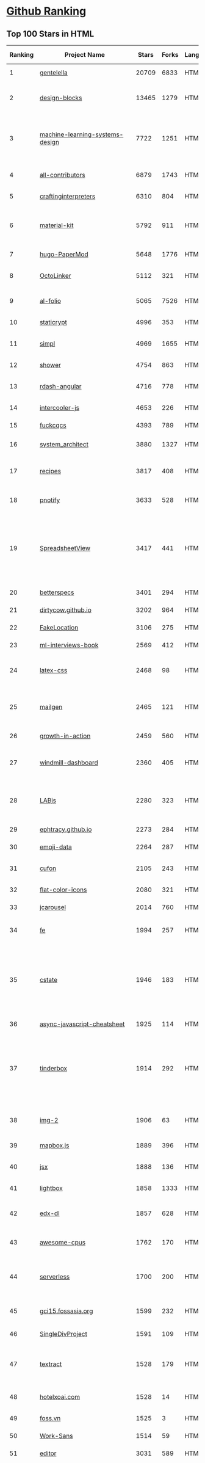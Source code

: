 [Github Ranking](../README.md)
==========

## Top 100 Stars in HTML

| Ranking | Project Name | Stars | Forks | Language | Open Issues | Description | Last Commit |
| ------- | ------------ | ----- | ----- | -------- | ----------- | ----------- | ----------- |
| 1 | [gentelella](https://github.com/ColorlibHQ/gentelella) | 20709 | 6833 | HTML | 34 | Free Bootstrap 4 Admin Dashboard Template | 2023-02-09T13:37:56Z |
| 2 | [design-blocks](https://github.com/froala/design-blocks) | 13465 | 1279 | HTML | 26 | A set of 170+ Bootstrap based design blocks ready to be used to create clean modern websites. | 2022-06-22T05:08:03Z |
| 3 | [machine-learning-systems-design](https://github.com/chiphuyen/machine-learning-systems-design) | 7722 | 1251 | HTML | 7 | A booklet on machine learning systems design with exercises. NOT the repo for the book "Designing Machine Learning Systems" | 2022-11-28T08:13:53Z |
| 4 | [all-contributors](https://github.com/all-contributors/all-contributors) | 6879 | 1743 | HTML | 50 | ✨ Recognize all contributors, not just the ones who push code ✨ | 2023-02-22T19:47:48Z |
| 5 | [craftinginterpreters](https://github.com/munificent/craftinginterpreters) | 6310 | 804 | HTML | 68 | Repository for the book "Crafting Interpreters" | 2023-02-03T13:23:55Z |
| 6 | [material-kit](https://github.com/creativetimofficial/material-kit) | 5792 | 911 | HTML | 19 |  Free and Open Source UI Kit for Bootstrap 5, React, Vue.js, React Native and Sketch based on Google's Material Design | 2022-06-23T14:01:29Z |
| 7 | [hugo-PaperMod](https://github.com/adityatelange/hugo-PaperMod) | 5648 | 1776 | HTML | 37 |  A fast, clean, responsive Hugo theme. | 2023-03-01T10:03:41Z |
| 8 | [OctoLinker](https://github.com/OctoLinker/OctoLinker) | 5112 | 321 | HTML | 43 | OctoLinker — Links together, what belongs together | 2023-02-27T13:16:43Z |
| 9 | [al-folio](https://github.com/alshedivat/al-folio) | 5065 | 7526 | HTML | 43 | A beautiful, simple, clean, and responsive Jekyll theme for academics | 2023-03-01T21:00:24Z |
| 10 | [staticrypt](https://github.com/robinmoisson/staticrypt) | 4996 | 353 | HTML | 8 | Password protect a static HTML page | 2023-03-01T17:56:16Z |
| 11 | [simpl](https://github.com/samdutton/simpl) | 4969 | 1655 | HTML | 13 | Simplest possible examples of HTML, CSS and Javascript: | 2023-01-10T18:48:11Z |
| 12 | [shower](https://github.com/shower/shower) | 4754 | 863 | HTML | 41 | Shower HTML presentation engine | 2021-11-15T11:28:53Z |
| 13 | [rdash-angular](https://github.com/invertase/rdash-angular) | 4716 | 778 | HTML | 0 | AngularJS implementation of the RDash admin dashboard theme | 2018-12-28T08:37:06Z |
| 14 | [intercooler-js](https://github.com/bigskysoftware/intercooler-js) | 4653 | 226 | HTML | 6 | Making AJAX as easy as anchor tags | 2022-12-06T18:16:16Z |
| 15 | [fuckcqcs](https://github.com/fuckcqcs/fuckcqcs) | 4393 | 789 | HTML | 2 | 14小时 | 2018-07-27T11:33:38Z |
| 16 | [system_architect](https://github.com/xxlllq/system_architect) | 3880 | 1327 | HTML | 0 | :100:2023年系统架构设计师（软考高级）备考资源库。 | 2023-02-03T07:44:48Z |
| 17 | [recipes](https://github.com/TandoorRecipes/recipes) | 3817 | 408 | HTML | 235 | Application for managing recipes, planning meals, building shopping lists and much much more! | 2023-03-01T01:04:04Z |
| 18 | [pnotify](https://github.com/sciactive/pnotify) | 3633 | 528 | HTML | 41 | Beautiful JavaScript notifications with Web Notifications support. | 2022-11-20T14:16:22Z |
| 19 | [SpreadsheetView](https://github.com/bannzai/SpreadsheetView) | 3417 | 441 | HTML | 41 | Full configurable spreadsheet view user interfaces for iOS applications. With this framework, you can easily create complex layouts like schedule, gantt chart or timetable as if you are using Excel. | 2022-03-18T07:51:57Z |
| 20 | [betterspecs](https://github.com/betterspecs/betterspecs) | 3401 | 294 | HTML | 28 | RSpec Best Practices | 2022-06-25T04:04:06Z |
| 21 | [dirtycow.github.io](https://github.com/dirtycow/dirtycow.github.io) | 3202 | 964 | HTML | 26 | Dirty COW | 2019-08-12T18:11:46Z |
| 22 | [FakeLocation](https://github.com/Lerist/FakeLocation) | 3106 | 275 | HTML | 123 | Fake Location | 2022-12-13T01:26:01Z |
| 23 | [ml-interviews-book](https://github.com/chiphuyen/ml-interviews-book) | 2569 | 412 | HTML | 4 | https://huyenchip.com/ml-interviews-book/ | 2023-02-23T19:47:53Z |
| 24 | [latex-css](https://github.com/vincentdoerig/latex-css) | 2468 | 98 | HTML | 2 | LaTeX.css is a CSS library that makes your website look like a LaTeX document | 2023-02-26T14:05:43Z |
| 25 | [mailgen](https://github.com/eladnava/mailgen) | 2465 | 121 | HTML | 3 | A Node.js package that generates clean, responsive HTML e-mails for sending transactional mail. | 2022-07-06T07:17:19Z |
| 26 | [growth-in-action](https://github.com/phodal/growth-in-action) | 2459 | 560 | HTML | 0 | 全栈增长工程师实战 | 2018-10-10T06:29:14Z |
| 27 | [windmill-dashboard](https://github.com/estevanmaito/windmill-dashboard) | 2360 | 405 | HTML | 20 | 📊 A multi theme, completely accessible, ready for production dashboard. | 2022-12-30T20:45:31Z |
| 28 | [LABjs](https://github.com/getify/LABjs) | 2280 | 323 | HTML | 10 | Loading And Blocking JavaScript: On-demand parallel loader for JavaScript with execution order dependencies | 2019-07-17T23:35:04Z |
| 29 | [ephtracy.github.io](https://github.com/ephtracy/ephtracy.github.io) | 2273 | 284 | HTML | 196 | None | 2022-09-13T01:48:07Z |
| 30 | [emoji-data](https://github.com/iamcal/emoji-data) | 2264 | 287 | HTML | 26 | Easy to parse data and spritesheets for emoji | 2023-01-10T02:45:30Z |
| 31 | [cufon](https://github.com/sorccu/cufon) | 2105 | 243 | HTML | 101 | Fast text replacement with canvas and VML - no Flash or images required. | 2017-04-30T12:37:26Z |
| 32 | [flat-color-icons](https://github.com/icons8/flat-color-icons) | 2080 | 321 | HTML | 3 | Free Flat Color Icons | 2020-06-15T01:23:41Z |
| 33 | [jcarousel](https://github.com/jsor/jcarousel) | 2014 | 760 | HTML | 30 | Riding carousels with jQuery. | 2020-04-25T12:46:20Z |
| 34 | [fe](https://github.com/phodal/fe) | 1994 | 257 | HTML | 2 | 《我的职业是前端工程师》 - Ebook：I'm a FrontEnd Developer | 2020-09-16T02:53:23Z |
| 35 | [cstate](https://github.com/cstate/cstate) | 1946 | 183 | HTML | 10 | 🔥 Open source static (serverless) status page. Uses hyperfast Go & Hugo, minimal HTML/CSS/JS, customizable, outstanding browser support (IE8+), preloaded CMS, read-only API, badges & more. | 2023-02-25T12:41:38Z |
| 36 | [async-javascript-cheatsheet](https://github.com/frontarm/async-javascript-cheatsheet) | 1925 | 114 | HTML | 1 | Cheatsheet for promises and async/await. | 2018-10-31T15:43:38Z |
| 37 | [tinderbox](https://github.com/crockpotveggies/tinderbox) | 1914 | 292 | HTML | 45 | Automate Tinder swiping and introductions with Eigenfaces and StanfordNLP. NOTE: support for this project has been sunset, and the original author has since directed efforts towards Bernie AI. | 2019-07-26T13:53:28Z |
| 38 | [img-2](https://github.com/RevillWeb/img-2) | 1906 | 63 | HTML | 7 | Replace <img /> elements with <img-2> to automatically pre-cache images and improve page performance. | 2018-05-22T16:11:30Z |
| 39 | [mapbox.js](https://github.com/mapbox/mapbox.js) | 1889 | 396 | HTML | 81 | Mapbox JavaScript API, a Leaflet Plugin | 2023-01-04T16:46:27Z |
| 40 | [jsx](https://github.com/facebook/jsx) | 1888 | 136 | HTML | 44 | The JSX specification is a XML-like syntax extension to ECMAScript. | 2023-02-04T19:00:48Z |
| 41 | [lightbox](https://github.com/ashleydw/lightbox) | 1858 | 1333 | HTML | 40 | A lightbox gallery plugin for Bootstrap | 2020-05-07T23:41:58Z |
| 42 | [edx-dl](https://github.com/coursera-dl/edx-dl) | 1857 | 628 | HTML | 194 | A simple tool to download video lectures from edx.org (and other openedx sites) | 2022-09-25T21:12:23Z |
| 43 | [awesome-cpus](https://github.com/larsbrinkhoff/awesome-cpus) | 1762 | 170 | HTML | 2 | All CPU and MCU documentation in one place | 2022-11-04T07:01:21Z |
| 44 | [serverless](https://github.com/phodal/serverless) | 1700 | 200 | HTML | 0 | Serverless 架构应用开发指南 - Serverless Architecture Application Development Guide with Serverless Framework. | 2022-10-27T04:53:31Z |
| 45 | [gci15.fossasia.org](https://github.com/fossasia/gci15.fossasia.org) | 1599 | 232 | HTML | 7 | FOSSASIA Google Code-In Website 2015/16 http://gci15.fossasia.org | 2022-10-19T06:37:16Z |
| 46 | [SingleDivProject](https://github.com/manrajgrover/SingleDivProject) | 1591 | 109 | HTML | 8 | ☝️One <div>. Many possibilities. | 2021-07-19T21:33:46Z |
| 47 | [textract](https://github.com/dbashford/textract) | 1528 | 179 | HTML | 53 | node.js module for extracting text from html, pdf, doc, docx, xls, xlsx, csv, pptx, png, jpg, gif, rtf and more! | 2022-10-05T14:45:59Z |
| 48 | [hotelxoai.com](https://github.com/fossasia/hotelxoai.com) | 1528 | 14 | HTML | 3 | The Open Source Hotel in the Mekong Delta in Vietnam | 2019-11-13T17:38:29Z |
| 49 | [foss.vn](https://github.com/fossasia/foss.vn) | 1525 | 3 | HTML | 0 | FOSS.vn Website http://foss.vn | 2018-10-08T18:13:48Z |
| 50 | [Work-Sans](https://github.com/weiweihuanghuang/Work-Sans) | 1514 | 59 | HTML | 13 | A grotesque sans. | 2022-01-02T03:19:46Z |
| 51 | [editor](https://github.com/codeinthedark/editor) | 3031 | 589 | HTML | 11 | The official Code in the Dark editor | 2022-09-06T23:02:56Z |
| 52 | [jsrsasign](https://github.com/kjur/jsrsasign) | 3003 | 634 | HTML | 8 | The 'jsrsasign' (RSA-Sign JavaScript Library) is an opensource free cryptography library supporting RSA/RSAPSS/ECDSA/DSA signing/validation, ASN.1, PKCS#1/5/8 private/public key, X.509 certificate, CRL, OCSP, CMS SignedData, TimeStamp, CAdES and JSON Web Signature/Token in pure JavaScript. | 2022-11-23T00:48:59Z |
| 53 | [Crawler_Illegal_Cases_In_China](https://github.com/HiddenStrawberry/Crawler_Illegal_Cases_In_China) | 2995 | 245 | HTML | 8 | Collection of China illegal cases about web crawler 本项目用来整理所有中国大陆爬虫开发者涉诉与违规相关的新闻、资料与法律法规。致力于帮助在中国大陆工作的爬虫行业从业者了解我国相关法律，避免触碰数据合规红线。 [AD]中文知识图谱门户  | 2022-01-07T04:41:25Z |
| 54 | [tailwindcss-forms](https://github.com/tailwindlabs/tailwindcss-forms) | 2965 | 170 | HTML | 3 | None | 2023-03-01T19:41:14Z |
| 55 | [modular-admin-html](https://github.com/modularcode/modular-admin-html) | 2915 | 832 | HTML | 47 | ModularAdmin - Free Dashboard Theme Built On Bootstrap 4 \| HTML Version | 2022-12-06T14:34:35Z |
| 56 | [YouTubeCenter](https://github.com/YePpHa/YouTubeCenter) | 2895 | 545 | HTML | 1247 | YouTube Center is a userscript designed to expand the functionality of YouTube. It includes the ability to download the video you're watching, auto selecting your preferred video quality and much more. | 2018-04-12T19:04:11Z |
| 57 | [tagify](https://github.com/yairEO/tagify) | 2860 | 397 | HTML | 63 | 🔖 lightweight, efficient Tags input component in Vanilla JS / React / Angular / Vue | 2023-02-11T17:21:00Z |
| 58 | [Bootstrap-Image-Gallery](https://github.com/blueimp/Bootstrap-Image-Gallery) | 2857 | 916 | HTML | 0 | This project is deprecated in favor of blueimp Gallery. | 2016-10-08T19:01:01Z |
| 59 | [rplibs](https://github.com/refscn/rplibs) | 2825 | 479 | HTML | 12 | Refs.cn 原型设计元件库，基于Axure RP 10/9/8，支持 Android、Apple、Windows、微信，移动、桌面平台的应用和网站原型设计。五年历程 2.7k+ star，感谢大家使用。 | 2022-05-29T01:40:25Z |
| 60 | [dataviz](https://github.com/clauswilke/dataviz) | 2804 | 644 | HTML | 22 | A book covering the fundamentals of data visualization | 2022-07-27T08:06:17Z |
| 61 | [text-spinners](https://github.com/maxbeier/text-spinners) | 2726 | 110 | HTML | 0 | Pure text, CSS only, font independent, inline loading indicators | 2018-01-24T14:18:42Z |
| 62 | [grails-core](https://github.com/grails/grails-core) | 2712 | 964 | HTML | 259 | The Grails Web Application Framework | 2023-03-01T08:06:52Z |
| 63 | [awesome-github-profile-readme-templates](https://github.com/durgeshsamariya/awesome-github-profile-readme-templates) | 2631 | 5908 | HTML | 0 | This repository contains best profile readme's for your reference.  | 2023-03-01T14:40:22Z |
| 64 | [BuildYourOwnLisp](https://github.com/orangeduck/BuildYourOwnLisp) | 2622 | 376 | HTML | 13 | Learn C and build your own programming language in under 1000 lines of code! | 2022-07-25T19:58:21Z |
| 65 | [restreamer](https://github.com/datarhei/restreamer) | 2598 | 339 | HTML | 31 | The Restreamer is a complete streaming server solution for self-hosting. It has a visually appealing user interface and no ongoing license costs. Upload your live stream to YouTube, Twitch, Facebook, Vimeo, or other streaming solutions like Wowza. Receive video data from OBS and publish it with the RTMP and SRT server. | 2023-02-23T11:41:24Z |
| 66 | [charisma](https://github.com/usmanhalalit/charisma) | 2575 | 1260 | HTML | 9 | Free, responsive, multiple skin admin template | 2022-12-06T20:34:49Z |
| 67 | [animatable](https://github.com/LeaVerou/animatable) | 2575 | 665 | HTML | 1 | One property, two values, endless possiblities | 2022-11-18T16:23:47Z |
| 68 | [front-end-Interview-Questions](https://github.com/khan4019/front-end-Interview-Questions) | 2553 | 652 | HTML | 5 | Help the front End community to rock interview | 2018-09-17T10:35:17Z |
| 69 | [luaforwindows](https://github.com/rjpcomputing/luaforwindows) | 2422 | 452 | HTML | 40 | Lua for Windows is a 'batteries included environment' for the Lua scripting language on Windows. NOTICE: Looking for maintainer. | 2021-05-24T19:58:19Z |
| 70 | [github-trending-repos](https://github.com/vitalets/github-trending-repos) | 2416 | 102 | HTML | 102 | Track GitHub trending repositories in your favorite programming language by native GitHub notifications! | 2022-11-17T09:08:51Z |
| 71 | [Markdown-Resume](https://github.com/CyC2018/Markdown-Resume) | 2412 | 1376 | HTML | 8 | ⭐️ Markdown 简历模版 | 2019-10-30T06:08:52Z |
| 72 | [indigo](https://github.com/sergiokopplin/indigo) | 2411 | 2164 | HTML | 3 | :ramen: Minimalist Jekyll Template, dark and light themes | 2023-02-15T22:51:57Z |
| 73 | [subspace](https://github.com/subspacecloud/subspace) | 2402 | 453 | HTML | 0 | A simple WireGuard VPN server GUI | 2022-09-05T13:36:00Z |
| 74 | [rustviz](https://github.com/rustviz/rustviz) | 2344 | 61 | HTML | 18 | Interactively Visualizing Ownership and Borrowing for Rust | 2022-12-02T20:39:44Z |
| 75 | [d3-book](https://github.com/scotthmurray/d3-book) | 2335 | 1805 | HTML | 13 | Code examples for “Interactive Data Visualization for the Web” | 2019-12-07T21:40:33Z |
| 76 | [scriptaculous](https://github.com/madrobby/scriptaculous) | 2315 | 525 | HTML | 18 | script.aculo.us is an open-source JavaScript framework for visual effects and interface behaviours. | 2022-04-15T03:02:48Z |
| 77 | [samurai-native](https://github.com/hackers-painters/samurai-native) | 2293 | 391 | HTML | 20 | Bring web standards to native platform | 2015-09-01T06:25:19Z |
| 78 | [iptv-m3u-maker](https://github.com/EvilCult/iptv-m3u-maker) | 2283 | 449 | HTML | 25 | IPTV 国内+国外 电视台直播源m3u文件, 收集&汇总&本地源脚本 | 2022-08-13T19:47:58Z |
| 79 | [stickyfill](https://github.com/wilddeer/stickyfill) | 2279 | 259 | HTML | 0 | Polyfill for CSS `position: sticky` | 2020-10-07T15:37:28Z |
| 80 | [markdown-guide](https://github.com/mattcone/markdown-guide) | 2226 | 461 | HTML | 15 | The comprehensive Markdown reference guide. | 2023-03-01T13:24:05Z |
| 81 | [grd](https://github.com/1000ch/grd) | 2206 | 109 | HTML | 4 | A CSS grid framework using Flexbox. Only 321 bytes (Gzipped). | 2023-02-20T20:57:59Z |
| 82 | [awesome-quantum-machine-learning](https://github.com/krishnakumarsekar/awesome-quantum-machine-learning) | 2194 | 614 | HTML | 2 | Here you can get all the Quantum Machine learning Basics, Algorithms ,Study Materials ,Projects and the descriptions of the projects around the web | 2022-02-28T03:36:22Z |
| 83 | [bootstrap-table-examples](https://github.com/wenzhixin/bootstrap-table-examples) | 2192 | 1646 | HTML | 47 | Bootstrap table examples | 2022-12-22T03:33:04Z |
| 84 | [todc-bootstrap](https://github.com/todc/todc-bootstrap) | 2129 | 240 | HTML | 4 | Google-styled theme for Bootstrap. | 2023-02-27T18:34:56Z |
| 85 | [datasciencecoursera](https://github.com/mGalarnyk/datasciencecoursera) | 2125 | 2074 | HTML | 4 | Data Science Repo and blog for John Hopkins Coursera Courses. Please let me know if you have any questions. | 2021-08-17T18:30:48Z |
| 86 | [emailjs](https://github.com/eleith/emailjs) | 2085 | 235 | HTML | 7 | html emails and attachments to any smtp server with nodejs | 2022-10-11T19:41:34Z |
| 87 | [geo-bootstrap](https://github.com/divshot/geo-bootstrap) | 2081 | 139 | HTML | 25 | A timeless Twitter Bootstrap theme built for the modern web. | 2016-01-11T00:16:50Z |
| 88 | [kitsu-tools](https://github.com/hummingbird-me/kitsu-tools) | 2068 | 271 | HTML | 22 | :hammer: The tools we use to build Kitsu, the coolest platform for anime and manga | 2021-11-30T16:50:20Z |
| 89 | [es6.io](https://github.com/wesbos/es6.io) | 2052 | 1175 | HTML | 0 | 🔥 Starter Files to Learn with ES6 for Everyone | 2023-01-07T03:33:01Z |
| 90 | [stat-learning](https://github.com/asadoughi/stat-learning) | 2050 | 1633 | HTML | 30 | Notes and exercise attempts for "An Introduction to Statistical Learning" | 2023-02-14T18:13:58Z |
| 91 | [symfony-docs](https://github.com/symfony/symfony-docs) | 2018 | 4924 | HTML | 161 | The Symfony documentation | 2023-03-01T20:59:02Z |
| 92 | [fe](https://github.com/phodal/fe) | 1994 | 257 | HTML | 2 | 《我的职业是前端工程师》 - Ebook：I'm a FrontEnd Developer | 2020-09-16T02:53:23Z |
| 93 | [sanitize](https://github.com/rgrove/sanitize) | 1981 | 136 | HTML | 1 | Ruby HTML and CSS sanitizer. | 2023-01-27T18:26:36Z |
| 94 | [jsr](https://github.com/mercyblitz/jsr) | 1978 | 1148 | HTML | 0 | Java Specification Requests  | 2021-08-06T00:49:30Z |
| 95 | [metascraper](https://github.com/microlinkhq/metascraper) | 1975 | 153 | HTML | 10 | Get unified metadata from websites using Open Graph, Microdata, RDFa, Twitter Cards, JSON-LD, HTML, and more. | 2023-02-27T09:22:54Z |
| 96 | [rdkit](https://github.com/rdkit/rdkit) | 1944 | 740 | HTML | 797 | The official sources for the RDKit library | 2023-03-01T16:35:42Z |
| 97 | [git-it](https://github.com/jlord/git-it) | 1942 | 530 | HTML | 0 | :computer: :mortar_board: Learn Git and GitHub. Try the new desktop version →  | 2022-03-08T12:43:37Z |
| 98 | [electron-api-demos-Zh_CN](https://github.com/demopark/electron-api-demos-Zh_CN) | 1934 | 293 | HTML | 9 | 这是 electron-api-demos 的中文版本, 更新至 v2.0.2 | 2022-12-07T23:44:55Z |
| 99 | [canvas-test](https://github.com/whxaxes/canvas-test) | 1842 | 985 | HTML | 6 | 🎮  happy canvas | 2019-05-29T05:45:00Z |
| 100 | [html](https://github.com/w3c/html) | 1839 | 584 | HTML | 0 | Deliverables of the HTML Working Group until October 2018 | 2019-07-11T12:20:14Z |

